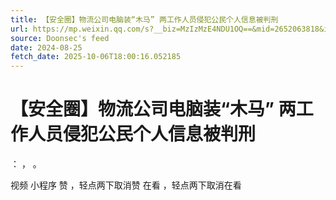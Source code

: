 ```yaml
---
title: 【安全圈】物流公司电脑装“木马” 两工作人员侵犯公民个人信息被判刑
url: https://mp.weixin.qq.com/s?__biz=MzIzMzE4NDU1OQ==&mid=2652063818&idx=3&sn=3acd871a282720bb1873415a61867906
source: Doonsec's feed
date: 2024-08-25
fetch_date: 2025-10-06T18:00:16.052185
---
```


# 【安全圈】物流公司电脑装“木马” 两工作人员侵犯公民个人信息被判刑

：
，
。

视频
小程序
赞
，轻点两下取消赞
在看
，轻点两下取消在看
